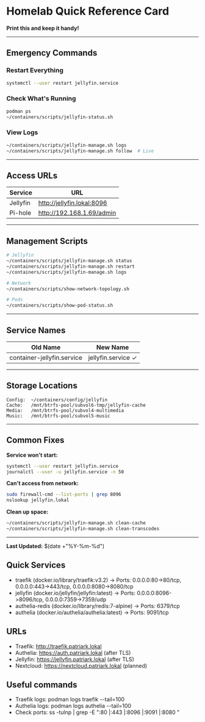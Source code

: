 # Homelab Quick Reference Card

**Print this and keep it handy!**

---

## Emergency Commands

### Restart Everything
```bash
systemctl --user restart jellyfin.service
```

### Check What's Running
```bash
podman ps
~/containers/scripts/jellyfin-status.sh
```

### View Logs
```bash
~/containers/scripts/jellyfin-manage.sh logs
~/containers/scripts/jellyfin-manage.sh follow  # Live
```

---

## Access URLs

| Service | URL |
|---------|-----|
| Jellyfin | http://jellyfin.lokal:8096 |
| Pi-hole | http://192.168.1.69/admin |

---

## Management Scripts
```bash
# Jellyfin
~/containers/scripts/jellyfin-manage.sh status
~/containers/scripts/jellyfin-manage.sh restart
~/containers/scripts/jellyfin-manage.sh logs

# Network
~/containers/scripts/show-network-topology.sh

# Pods
~/containers/scripts/show-pod-status.sh
```

---

## Service Names

| Old Name | New Name |
|----------|----------|
| container-jellyfin.service | jellyfin.service ✓ |

---

## Storage Locations
```
Config:  ~/containers/config/jellyfin
Cache:   /mnt/btrfs-pool/subvol6-tmp/jellyfin-cache
Media:   /mnt/btrfs-pool/subvol4-multimedia
Music:   /mnt/btrfs-pool/subvol5-music
```

---

## Common Fixes

**Service won't start:**
```bash
systemctl --user restart jellyfin.service
journalctl --user -u jellyfin.service -n 50
```

**Can't access from network:**
```bash
sudo firewall-cmd --list-ports | grep 8096
nslookup jellyfin.lokal
```

**Clean up space:**
```bash
~/containers/scripts/jellyfin-manage.sh clean-cache
~/containers/scripts/jellyfin-manage.sh clean-transcodes
```

---

**Last Updated:** $(date +"%Y-%m-%d")

<!-- AUTO-SECTION:AUTO-QUICK:BEGIN -->
## Quick Services
  - traefik (docker.io/library/traefik:v3.2) → Ports: 0.0.0.0:80->80/tcp, 0.0.0.0:443->443/tcp, 0.0.0.0:8080->8080/tcp
  - jellyfin (docker.io/jellyfin/jellyfin:latest) → Ports: 0.0.0.0:8096->8096/tcp, 0.0.0.0:7359->7359/udp
  - authelia-redis (docker.io/library/redis:7-alpine) → Ports: 6379/tcp
  - authelia (docker.io/authelia/authelia:latest) → Ports: 9091/tcp

## URLs
  - Traefik:  http://traefik.patriark.lokal
  - Authelia: https://auth.patriark.lokal (after TLS)
  - Jellyfin: https://jellyfin.patriark.lokal (after TLS)
  - Nextcloud: https://nextcloud.patriark.lokal (planned)

## Useful commands
  - Traefik logs: podman logs traefik --tail=100
  - Authelia logs: podman logs authelia --tail=100
  - Check ports: ss -tulnp | grep -E ":80 |:443 |:8096 |:9091 |:8080 "
<!-- AUTO-SECTION:AUTO-QUICK:END -->
